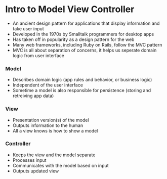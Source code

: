 # Intro to Model View Controller

- An ancient design pattern for applications that display information and take user input
- Developed in the 1970s by Smalltalk programmers for desktop apps
- Has taken off in popularity as a design pattern for the web
- Many web frameworks, including Ruby on Rails, follow the MVC pattern
- MVC is all about separation of concerns, it helps us seperate domain logic from user interface

### Model
- Describes domain logic (app rules and behavior, or business logic)
- Independent of the user interface
- Sometime a model is also responsible for persistence (storing and retreiving app data)

### View
- Presentation version(s) of the model
- Outputs information to the human
- All a view knows is how to show a model

### Controller
- Keeps the view and the model separate
- Processes input
- Communicates with the model based on input
- Outputs updated view
